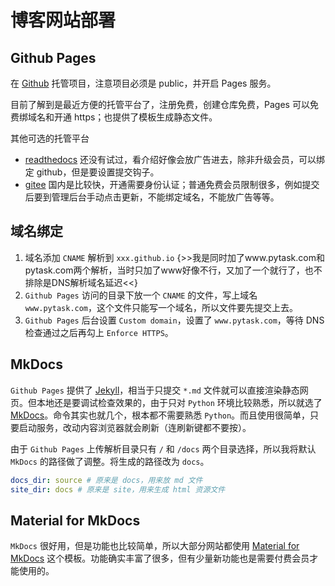 # 博客网站部署


## Github Pages

在 [Github](https://github.com/) 托管项目，注意项目必须是 public，并开启 Pages 服务。

目前了解到是最近方便的托管平台了，注册免费，创建仓库免费，Pages 可以免费绑域名和开通 https；也提供了模板生成静态文件。

其他可选的托管平台

- [readthedocs](https://readthedocs.org/) 还没有试过，看介绍好像会放广告进去，除非升级会员，可以绑定 github，但是要设置提交钩子。
- [gitee](https://gitee.com/) 国内是比较快，开通需要身份认证；普通免费会员限制很多，例如提交后要到管理后台手动点击更新，不能绑定域名，不能放广告等等。


## 域名绑定

1. 域名添加 `CNAME` 解析到 `xxx.github.io` {>>我是同时加了www.pytask.com和pytask.com两个解析，当时只加了www好像不行，又加了一个就行了，也不排除是DNS解析域名延迟<<}
2. `Github Pages` 访问的目录下放一个 `CNAME` 的文件，写上域名 `www.pytask.com`，这个文件只能写一个域名，所以文件要先提交上去。
3. `Github Pages` 后台设置 `Custom domain`，设置了 `www.pytask.com`，等待 DNS 检查通过之后再勾上 `Enforce HTTPS`。


## MkDocs

`Github Pages` 提供了 [Jekyll](https://jekyllrb.com/)，相当于只提交 `*.md` 文件就可以直接渲染静态网页。但本地还是要调试检查效果的，由于只对 `Python` 环境比较熟悉，所以就选了 [MkDocs](https://www.mkdocs.org/)。命令其实也就几个，根本都不需要熟悉 `Python`。而且使用很简单，只要启动服务，改动内容浏览器就会刷新（连刷新键都不要按）。

由于 `Github Pages` 上传解析目录只有 `/` 和 `/docs` 两个目录选择，所以我将默认 `MkDocs` 的路径做了调整。将生成的路径改为 `docs`。

```yaml title="mkdocs.yml"
docs_dir: source # 原来是 docs，用来放 md 文件
site_dir: docs # 原来是 site，用来生成 html 资源文件
```


## Material for MkDocs

`MkDocs` 很好用，但是功能也比较简单，所以大部分网站都使用 [Material for MkDocs](https://squidfunk.github.io/mkdocs-material/) 这个模板。功能确实丰富了很多，但有少量新功能也是需要付费会员才能使用的。